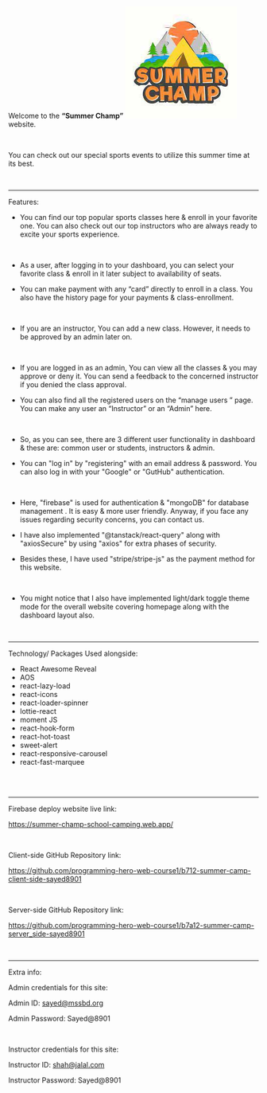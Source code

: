 Welcome to the <b>“Summer Champ”</b> ![Website Logo](image.png) website.

<br />

You can check out our special sports events to utilize this summer time at its best.

<br /> <hr />
Features:

* You can find our top popular sports classes here & enroll in your favorite one. You can also check out our top instructors who are always ready to excite your sports experience.

<br />

* As a user, after logging in to your dashboard, you can select your favorite class & enroll in it later subject to availability of seats. 

* You can make payment with any “card” directly to enroll in a class. You also have the history page for your payments & class-enrollment.

<br />

* If you are an instructor, You can add a new class. However, it needs to be approved by an admin later on.

<br />

* If you are logged in as an admin, You can view all the classes & you may approve or deny it. You can send a feedback to the concerned instructor if you denied the class approval. 

* You can also find all the registered users on the “manage users ” page. You can make any user an “Instructor” or an “Admin” here.

<br />

* So, as you can see, there are 3 different user functionality in dashboard & these are: common user or students, instructors & admin.

* You can "log in" by "registering" with an email address & password. You can also log in with your "Google" or "GutHub" authentication.

<br />

* Here, "firebase" is used for authentication & "mongoDB" for database management . It is easy & more user friendly. Anyway, if you face any issues regarding security concerns, you can contact us.

* I have also implemented "@tanstack/react-query" along with "axiosSecure" by using "axios" for extra phases of security.

* Besides these, I have used "stripe/stripe-js" as the payment method for this website.

<br />

* You might notice that I also have implemented light/dark toggle theme mode for the overall website covering homepage along with the dashboard layout also.


<br /> <hr />
Technology/ Packages Used alongside:

* React Awesome Reveal
* AOS
* react-lazy-load
* react-icons
* react-loader-spinner
* lottie-react
* moment JS
* react-hook-form
* react-hot-toast
* sweet-alert
* react-responsive-carousel
* react-fast-marquee




<br /> <br /> <hr />

Firebase deploy website live link:

https://summer-champ-school-camping.web.app/ 



<br />

Client-side GitHub Repository link: 

https://github.com/programming-hero-web-course1/b712-summer-camp-client-side-sayed8901 


<br />

Server-side GitHub Repository link: 

https://github.com/programming-hero-web-course1/b7a12-summer-camp-server_side-sayed8901 



<br /> <hr />

Extra info:

Admin credentials for this site:

Admin ID: sayed@mssbd.org

Admin Password: Sayed@8901

<br /> 

Instructor credentials for this site:

Instructor ID: shah@jalal.com

Instructor Password: Sayed@8901
